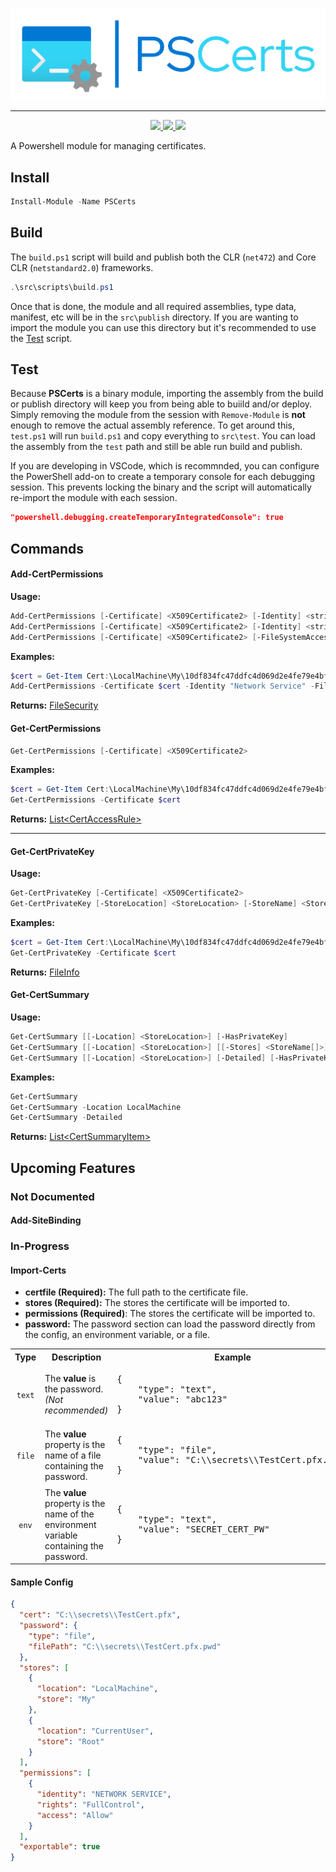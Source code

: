 ﻿<p align="center">
  <img src="images/PSCerts_header_color.png" />
</p>

<hr>

<p align="center">
  <a href="https://www.powershellgallery.com/packages/PSCerts">
    <img src="https://img.shields.io/powershellgallery/p/PSCerts?color=blueviolet&label=PSCerts&logo=powershell&style=for-the-badge"/>
  </a>
  <a href="https://www.powershellgallery.com/packages/PSCerts">
    <img src="https://img.shields.io/powershellgallery/v/PSCerts?color=blue&logo=nuget&style=for-the-badge"/>
  </a>
  <a href="https://www.powershellgallery.com/api/v2/package/PSCerts/0.0.3">
    <img src="https://img.shields.io/powershellgallery/dt/PSCerts?style=for-the-badge&color=blue"/>
  </a>
</p>

A Powershell module for managing certificates.

## Install

```powershell
Install-Module -Name PSCerts
```

## Build

The `build.ps1` script will build and publish both the CLR (`net472`) and Core CLR (`netstandard2.0`) frameworks.

```powershell
.\src\scripts\build.ps1
```

Once that is done, the module and all required assemblies, type data, manifest, etc will be in the `src\publish` directory. If you are wanting to import the module you can use this directory but it's recommended to use the [Test](#test) script.

## Test

Because **PSCerts** is a binary module, importing the assembly from the build or publish directory will keep you from being able to buiild and/or deploy. Simply removing the module from the session with `Remove-Module` is **not** enough to remove the actual assembly reference. To get around this, `test.ps1` will run `build.ps1` and copy everything to `src\test`. You can load the assembly from the `test` path and still be able run build and publish.

If you are developing in VSCode, which is recommnded, you can configure the PowerShell add-on to create a temporary console for each debugging session. This prevents locking the binary and the script will automatically re-import the module with each session.

```json
"powershell.debugging.createTemporaryIntegratedConsole": true
```

## Commands

#### Add-CertPermissions

**Usage:**

```powershell
Add-CertPermissions [-Certificate] <X509Certificate2> [-Identity] <string> [-FileSystemRights] <FileSystemRights> [-AccessType] <AccessControlType>
Add-CertPermissions [-Certificate] <X509Certificate2> [-Identity] <string> [-FileSystemRights] <FileSystemRights> [-Deny]
Add-CertPermissions [-Certificate] <X509Certificate2> [-FileSystemAccessRule] <FileSystemAccessRule>
```

**Examples:**

```powershell
$cert = Get-Item Cert:\LocalMachine\My\10df834fc47ddfc4d069d2e4fe79e4bf1d6d4dae
Add-CertPermissions -Certificate $cert -Identity "Network Service" -FileSystemRights FullControl -AccessType Allow
```

**Returns:** [FileSecurity](https://learn.microsoft.com/en-us/dotnet/api/system.security.accesscontrol.filesecurity?view=net-7.0)

#### Get-CertPermissions

```powershell
Get-CertPermissions [-Certificate] <X509Certificate2>
```

**Examples:**

```powershell
$cert = Get-Item Cert:\LocalMachine\My\10df834fc47ddfc4d069d2e4fe79e4bf1d6d4dae
Get-CertPermissions -Certificate $cert
```

**Returns:** [List\<CertAccessRule>](./src/PSCerts/Models/CertAccessRule.cs)

---

#### Get-CertPrivateKey

**Usage:**

```powershell
Get-CertPrivateKey [-Certificate] <X509Certificate2>
Get-CertPrivateKey [-StoreLocation] <StoreLocation> [-StoreName] <StoreName> [-Key] <string> [-FindType] <X509FindType>
```

**Examples:**

```powershell
$cert = Get-Item Cert:\LocalMachine\My\10df834fc47ddfc4d069d2e4fe79e4bf1d6d4dae
Get-CertPrivateKey -Certificate $cert
```

**Returns:** [FileInfo](https://learn.microsoft.com/en-us/dotnet/api/system.io.fileinfo?view=net-7.0)

#### Get-CertSummary

**Usage:**

```powershell
Get-CertSummary [[-Location] <StoreLocation>] [-HasPrivateKey]
Get-CertSummary [[-Location] <StoreLocation>] [[-Stores] <StoreName[]>] [-HasPrivateKey]
Get-CertSummary [[-Location] <StoreLocation>] [-Detailed] [-HasPrivateKey]
```

**Examples:**

```powershell
Get-CertSummary
Get-CertSummary -Location LocalMachine
Get-CertSummary -Detailed
```

**Returns:** [List\<CertSummaryItem>](./src/PSCerts/Models/Summary/CertSummaryItem.cs)

## Upcoming Features

### Not Documented

#### Add-SiteBinding

### In-Progress

#### Import-Certs

- **certfile (Required):** The full path to the certificate file.
- **stores (Required):** The stores the certificate will be imported to.
- **permissions (Required)**: The stores the certificate will be imported to.
- **password:** The password section can load the password directly from the config, an environment variable, or a file.

<table>
  <tr>
    <th>Type</th>
    <th>Description</th>
    <th>Example</th>
  </tr>
  <tr>
    <td align="center"><code>text</code></td>
    <td>
      The <strong>value</strong> is the password. <i>(Not recommended)</i>
    </td>
    <td>
      <pre>{
    "type": "text",
    "value": "abc123"
}</pre>
    </td>
  </tr>
  <tr>
    <td align="center"><code>file</code></td>
    <td>
      The <strong>value</strong> property is the name of a file containing the password.
    </td>
    <td>
      <pre>{
    "type": "file",
    "value": "C:\\secrets\\TestCert.pfx.pwd"
}</pre>
    </td>
  </tr>
  <tr>
    <td align="center"><code>env</code></td>
    <td>
      The <strong>value</strong> property is the name of the environment variable containing the password.</i>
    </td>
    <td>
      <pre>{
    "type": "text",
    "value": "SECRET_CERT_PW"
}</pre>
    </td>
  </tr>
</table>

#### Sample Config

```json
{
  "cert": "C:\\secrets\\TestCert.pfx",
  "password": {
    "type": "file",
    "filePath": "C:\\secrets\\TestCert.pfx.pwd"
  },
  "stores": [
    {
      "location": "LocalMachine",
      "store": "My"
    },
    {
      "location": "CurrentUser",
      "store": "Root"
    }
  ],
  "permissions": [
    {
      "identity": "NETWORK SERVICE",
      "rights": "FullControl",
      "access": "Allow"
    }
  ],
  "exportable": true
}
```